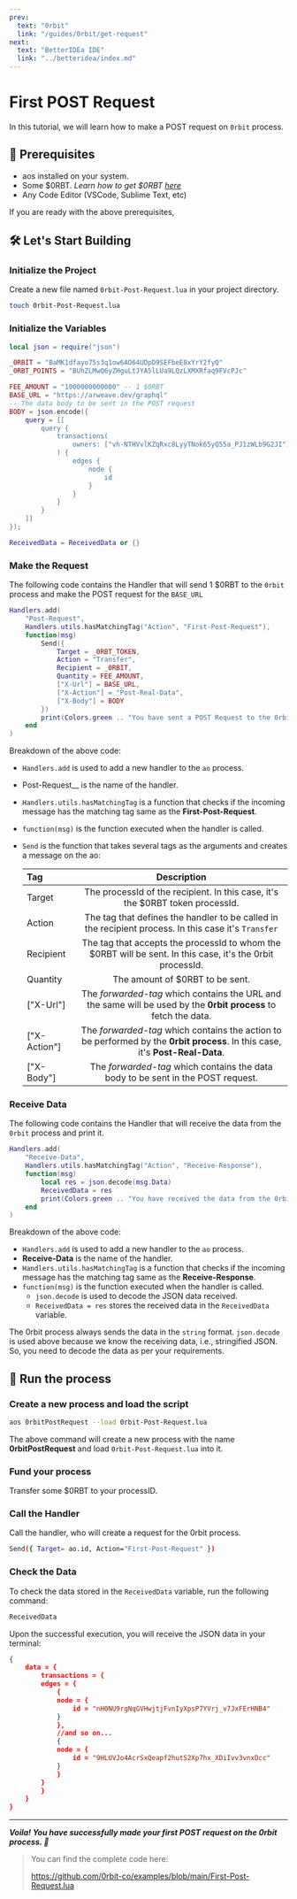 ```yaml
---
prev:
  text: "0rbit"
  link: "/guides/0rbit/get-request"
next:
  text: "BetterIDEa IDE"
  link: "../betteridea/index.md"
---
```


# First POST Request

In this tutorial, we will learn how to make a POST request on `0rbit` process.

## 🔑 Prerequisites

- aos installed on your system.
- Some $0RBT. _Learn how to get $0RBT [here](https://docs.0rbit.co/protocol/token/how-to-get)_
- Any Code Editor (VSCode, Sublime Text, etc)

If you are ready with the above prerequisites,

## 🛠️ Let's Start Building

### Initialize the Project

Create a new file named `0rbit-Post-Request.lua` in your project directory.

```bash
touch 0rbit-Post-Request.lua
```

### Initialize the Variables

```lua
local json = require("json")

_0RBIT = "BaMK1dfayo75s3q1ow6AO64UDpD9SEFbeE8xYrY2fyQ"
_0RBT_POINTS = "BUhZLMwQ6yZHguLtJYA5lLUa9LQzLXMXRfaq9FVcPJc"

FEE_AMOUNT = "1000000000000" -- 1 $0RBT
BASE_URL = "https://arweave.dev/graphql"
-- The data body to be sent in the POST request
BODY = json.encode({
    query = [[
        query {
            transactions(
                owners: ["vh-NTHVvlKZqRxc8LyyTNok65yQ55a_PJ1zWLb9G2JI"]
            ) {
                edges {
                    node {
                        id
                    }
                }
            }
        }
    ]]
});

ReceivedData = ReceivedData or {}
```

### Make the Request

The following code contains the Handler that will send 1 $0RBT to the `0rbit` process and make the POST request for the `BASE_URL`

```lua
Handlers.add(
    "Post-Request",
    Handlers.utils.hasMatchingTag("Action", "First-Post-Request"),
    function(msg)
        Send({
            Target = _0RBT_TOKEN,
            Action = "Transfer",
            Recipient = _0RBIT,
            Quantity = FEE_AMOUNT,
            ["X-Url"] = BASE_URL,
            ["X-Action"] = "Post-Real-Data",
            ["X-Body"] = BODY
        })
        print(Colors.green .. "You have sent a POST Request to the 0rbit process.")
    end
)
```

Breakdown of the above code:

- `Handlers.add` is used to add a new handler to the `ao` process.
- Post-Request\_\_ is the name of the handler.
- `Handlers.utils.hasMatchingTag` is a function that checks if the incoming message has the matching tag same as the **First-Post-Request**.
- `function(msg)` is the function executed when the handler is called.
- `Send` is the function that takes several tags as the arguments and creates a message on the ao:

  | **Tag**      |                                                        **Description**                                                         |
  | :----------- | :----------------------------------------------------------------------------------------------------------------------------: |
  | Target       |                         The processId of the recipient. In this case, it's the $0RBT token processId.                          |
  | Action       |              The tag that defines the handler to be called in the recipient process. In this case it's `Transfer`              |
  | Recipient    |           The tag that accepts the processId to whom the $0RBT will be sent. In this case, it's the 0rbit processId.           |
  | Quantity     |                                                The amount of $0RBT to be sent.                                                 |
  | ["X-Url"]    |        The _forwarded-tag_ which contains the URL and the same will be used by the **0rbit process** to fetch the data.        |
  | ["X-Action"] | The _forwarded-tag_ which contains the action to be performed by the **0rbit process**. In this case, it's **Post-Real-Data**. |
  | ["X-Body"]   |                        The _forwarded-tag_ which contains the data body to be sent in the POST request.                        |

### Receive Data

The following code contains the Handler that will receive the data from the `0rbit` process and print it.

```lua
Handlers.add(
    "Receive-Data",
    Handlers.utils.hasMatchingTag("Action", "Receive-Response"),
    function(msg)
        local res = json.decode(msg.Data)
        ReceivedData = res
        print(Colors.green .. "You have received the data from the 0rbit process.")
    end
)
```

Breakdown of the above code:

- `Handlers.add` is used to add a new handler to the `ao` process.
- **Receive-Data** is the name of the handler.
- `Handlers.utils.hasMatchingTag` is a function that checks if the incoming message has the matching tag same as the **Receive-Response**.
- `function(msg)` is the function executed when the handler is called.
  - `json.decode` is used to decode the JSON data received.
  - `ReceivedData = res` stores the received data in the `ReceivedData` variable.

The 0rbit process always sends the data in the `string` format.
`json.decode` is used above because we know the receiving data, i.e., stringified JSON.
So, you need to decode the data as per your requirements.

## 🏃 Run the process

### Create a new process and load the script

```bash
aos 0rbitPostRequest --load 0rbit-Post-Request.lua
```

The above command will create a new process with the name **0rbitPostRequest** and load `0rbit-Post-Request.lua` into it.

### Fund your process

Transfer some $0RBT to your processID.

### Call the Handler

Call the handler, who will create a request for the 0rbit process.

```bash
Send({ Target= ao.id, Action="First-Post-Request" })
```

### Check the Data

To check the data stored in the `ReceivedData` variable, run the following command:

```bash
ReceivedData
```

Upon the successful execution, you will receive the JSON data in your terminal:

```json
{
    data = {
        transactions = {
        edges = {
            {
            node = {
                id = "nH0NU9rgNqGVHwjtjFvnIyXpsP7YVrj_v7JxFErHNB4"
            }
            },
            //and so on...
            {
            node = {
                id = "9HLUVJo4AcrSxQeapf2hutS2Xp7hx_XDiIvv3vnxDcc"
            }
            }
        }
        }
    }
}
```

---

**_Voila! You have successfully made your first POST request on the 0rbit process. 🎉_**

> You can find the complete code here:
>
> https://github.com/0rbit-co/examples/blob/main/First-Post-Request.lua
